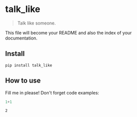 # talk_like
> Talk like someone.


This file will become your README and also the index of your documentation.

## Install

`pip install talk_like`

## How to use

Fill me in please! Don't forget code examples:

```python
1+1
```




    2


